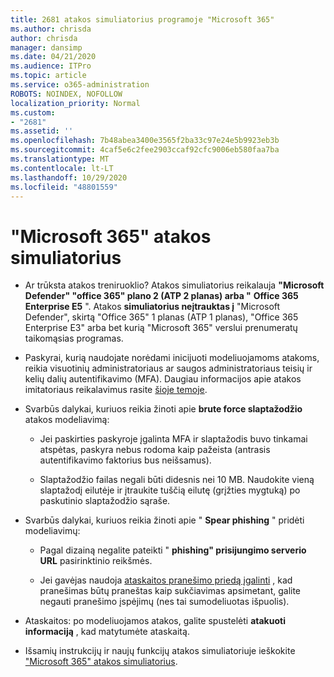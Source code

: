 ```yaml
---
title: 2681 atakos simuliatorius programoje "Microsoft 365"
ms.author: chrisda
author: chrisda
manager: dansimp
ms.date: 04/21/2020
ms.audience: ITPro
ms.topic: article
ms.service: o365-administration
ROBOTS: NOINDEX, NOFOLLOW
localization_priority: Normal
ms.custom:
- "2681"
ms.assetid: ''
ms.openlocfilehash: 7b48abea3400e3565f2ba33c97e24e5b9923eb3b
ms.sourcegitcommit: 4caf5e6c2fee2903ccaf92cfc9006eb580faa7ba
ms.translationtype: MT
ms.contentlocale: lt-LT
ms.lasthandoff: 10/29/2020
ms.locfileid: "48801559"
---
```

# <a name="attack-simulator-in-microsoft-365"></a>"Microsoft 365" atakos simuliatorius

- Ar trūksta atakos treniruoklio? Atakos simuliatorius reikalauja **"Microsoft Defender" "office 365" plano 2 (ATP 2 planas) arba "** **Office 365 Enterprise E5** ". Atakos **simuliatorius neįtrauktas į** "Microsoft Defender", skirtą "Office 365" 1 planas (ATP 1 planas), "Office 365 Enterprise E3" arba bet kurią "Microsoft 365" verslui prenumeratų taikomąsias programas.

- Paskyrai, kurią naudojate norėdami inicijuoti modeliuojamoms atakoms, reikia visuotinių administratoriaus ar saugos administratoriaus teisių ir kelių dalių autentifikavimo (MFA). Daugiau informacijos apie atakos imitatoriaus reikalavimus rasite [šioje temoje](https://docs.microsoft.com/microsoft-365/security/office-365-security/attack-simulator).

- Svarbūs dalykai, kuriuos reikia žinoti apie **brute force slaptažodžio** atakos modeliavimą:

  - Jei paskirties paskyroje įgalinta MFA ir slaptažodis buvo tinkamai atspėtas, paskyra nebus rodoma kaip pažeista (antrasis autentifikavimo faktorius bus neišsamus).

  - Slaptažodžio failas negali būti didesnis nei 10 MB. Naudokite vieną slaptažodį eilutėje ir įtraukite tuščią eilutę (grįžties mygtuką) po paskutinio slaptažodžio sąraše.

- Svarbūs dalykai, kuriuos reikia žinoti apie " **Spear phishing** " pridėti modeliavimų:

  - Pagal dizainą negalite pateikti " **phishing" prisijungimo serverio URL** pasirinktinio reikšmės.

  - Jei gavėjas naudoja [ataskaitos pranešimo priedą įgalinti](https://docs.microsoft.com/microsoft-365/security/office-365-security/enable-the-report-message-add-in) , kad pranešimas būtų praneštas kaip sukčiavimas apsimetant, galite negauti pranešimo įspėjimų (nes tai sumodeliuotas išpuolis).

- Ataskaitos: po modeliuojamos atakos, galite spustelėti **atakuoti informaciją** , kad matytumėte ataskaitą.

- Išsamių instrukcijų ir naujų funkcijų atakos simuliatoriuje ieškokite ["Microsoft 365" atakos simuliatorius](https://docs.microsoft.com/microsoft-365/security/office-365-security/attack-simulator).

